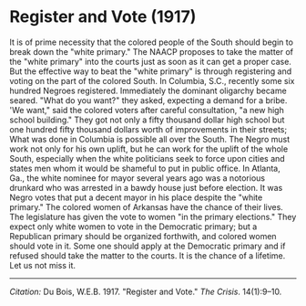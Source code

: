 <!--
title:   Register and Vote
author:  Du Bois, W.E.B.
journal: The Crisis
year:    1917
volume:  14
issue:   1
pages:   9-10
-->

# Register and Vote (1917)

It is of prime necessity that the colored people of the South should begin to break down the "white primary." The NAACP proposes to take the matter of the "white primary" into the 
courts just as soon as it can get a proper case. But the effective way to beat the "white primary" is through registering and voting on the part of the colored South. In Columbia, S.C., recently some six hundred Negroes registered. Immediately the dominant oligarchy became seared. "What do you want?" they asked, expecting a demand for a bribe. 'We want," said the colored voters after careful consultation, "a new high school building." They got not only a fifty thousand dollar high school but one hundred fifty thousand dollars worth of improvements in their streets; What was done in Columbia is possible all over the South. The Negro must work not only for his own uplift, but he can work for the uplift of the whole South, especially when the white politicians seek to force upon cities and states men whom it would be shameful to put in public office. In Atlanta, Ga., the white nominee for mayor several years ago was a notorious drunkard who was arrested in a bawdy house just before election. It was Negro votes that put a decent mayor in his place despite the "white primary." The colored women of Arkansas have the chance of their lives. The legislature has given the vote to women "in the primary elections." They expect only white women to vote in the Democratic primary; but a Republican primary should be organized forthwith, and colored women should vote in it. Some one should apply at the Democratic primary and if refused should take the matter to the courts. It is the chance of a lifetime. Let us not miss it. 

______________
*Citation:* Du Bois, W.E.B. 1917. "Register and Vote." *The Crisis*. 14(1):9&ndash;10.